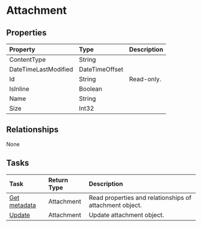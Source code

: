 # Attachment



## Properties
| Property	   | Type	|Description|
|:---------------|:--------|:----------|
|ContentType|String||
|DateTimeLastModified|DateTimeOffset||
|Id|String| Read-only.|
|IsInline|Boolean||
|Name|String||
|Size|Int32||

## Relationships
None


## Tasks

| Task		   | Return Type	|Description|
|:---------------|:--------|:----------|
|[Get metadata](../api/attachment_get.md) | Attachment |Read properties and relationships of attachment object.|
|[Update](../api/attachment_update.md) | Attachment	|Update attachment object. |
